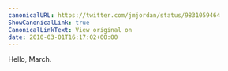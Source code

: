 ```yaml
---
canonicalURL: https://twitter.com/jmjordan/status/9831059464
ShowCanonicalLink: true
CanonicalLinkText: View original on
date: 2010-03-01T16:17:02+00:00
---
```

Hello, March.